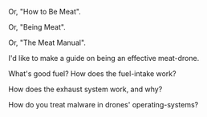 Or, "How to Be Meat".

Or, "Being Meat".

Or, "The Meat Manual".

I'd like to make a guide on being an effective meat-drone.

What's good fuel? How does the fuel-intake work?

How does the exhaust system work, and why?

How do you treat malware in drones' operating-systems?
